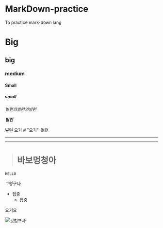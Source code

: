 # MarkDown-practice
To practice mark-down lang

# Big
## big
### medium
#### Small
##### small

*빌런의빌런의빌런*

***빌런***

~~빌런~~
요기 #    "요기"
_빌런_

---
***

> # 바보멍청아


```` 
HELLO
````

그렇구나

* 집중
    * 집중

요기요 <a id="요기">

![깃헙프사](https://github.com/account)